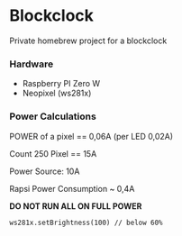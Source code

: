 # Blockclock
Private homebrew project for a blockclock

### Hardware

- Raspberry PI Zero W
- Neopixel (ws281x)


### Power Calculations

POWER of a pixel == 0,06A (per LED 0,02A)

Count 250 Pixel == 15A

Power Source: 10A

Rapsi Power Consumption ~ 0,4A

**DO NOT RUN ALL ON FULL POWER**

`ws281x.setBrightness(100) // below 60%`
